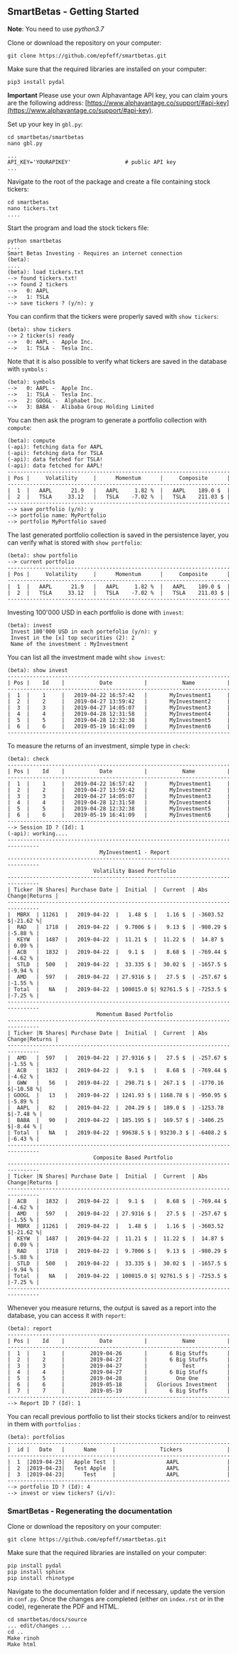 ## SmartBetas - Getting Started

**Note**: You need to use *python3.7*

Clone or download the repository on your computer:

```shell
git clone https://github.com/epfeff/smartbetas.git
```

Make sure that the required libraries are installed on your computer:
```shell
pip3 install pydal
```

**Important** Please use your own Alphavantage API key, you can claim yours are the following address: [https://www.alphavantage.co/support/#api-key](https://www.alphavantage.co/support/#api-key).

Set up your key in `gbl.py`:
```shell
cd smartbetas/smartbetas
nano gbl.py

...
API_KEY='YOURAPIKEY'                 # public API key
...
```

Navigate to the root of the package and create a file containing stock tickers:
```shell
cd smartbetas
nano tickers.txt
....
```

Start the program and load the stock tickers file:
```shell
python smartbetas
....
Smart Betas Investing - Requires an internet connection
(beta):
....
(beta): load tickers.txt
--> found tickers.txt!
--> found 2 tickers
-->   0: AAPL
-->   1: TSLA
--> save tickers ? (y/n): y
```

You can confirm that the tickers were properly saved with `show tickers`:
```shell
(beta): show tickers
--> 2 ticker(s) ready
-->   0: AAPL -  Apple Inc.
-->   1: TSLA -  Tesla Inc.
```

Note that it is also possible to verify what tickers are saved in the database with `symbols` :
```shell
(beta): symbols
-->   0: AAPL -  Apple Inc.
-->   1: TSLA -  Tesla Inc.
-->   2: GOOGL -  Alphabet Inc.
-->   3: BABA -  Alibaba Group Holding Limited
```

You can then ask the program to generate a portfolio collection with `compute`:
```shell
(beta): compute
(-api): fetching data for AAPL
(-api): fetching data for TSLA
(-api): data fetched for TSLA!
(-api): data fetched for AAPL!
----------------------------------------------------------------------
| Pos |     Volatility     |      Momentum      |     Composite      |
----------------------------------------------------------------------
|  1  |   AAPL      21.9   |   AAPL     1.82 %  |   AAPL    189.0 $  |
|  2  |   TSLA     33.12   |   TSLA    -7.02 %  |   TSLA    211.03 $ |
----------------------------------------------------------------------
--> save portfolio (y/n): y
--> portfolio name: MyPortfolio
--> portfolio MyPortfolio saved
```

The last generated portfolio collection is saved in the persistence layer, you can verify what is stored with `show portfolio`:
```shell
(beta): show portfolio
--> current portfolio
----------------------------------------------------------------------
| Pos |     Volatility     |      Momentum      |     Composite      |
----------------------------------------------------------------------
|  1  |   AAPL      21.9   |   AAPL     1.82 %  |   AAPL    189.0 $  |
|  2  |   TSLA     33.12   |   TSLA    -7.02 %  |   TSLA    211.03 $ |
----------------------------------------------------------------------
```

Investing 100'000 USD in each portfolio is done with `invest`:
```shell
(beta): invest
 Invest 100'000 USD in each portefolio (y/n): y
 Invest in the [x] top securities (2): 2
 Name of the investment : MyInvestment
```

You can list all the investment made wiht `show invest`:
```shell
(beta): show invest
----------------------------------------------------------------------
| Pos |    Id    |           Date          |           Name          |
----------------------------------------------------------------------
|  1  |    1     |   2019-04-22 16:57:42   |       MyInvestment1     |
|  2  |    2     |   2019-04-27 13:59:42   |       MyInvestment2     |
|  3  |    3     |   2019-04-27 14:05:07   |       MyInvestment3     |
|  4  |    4     |   2019-04-28 12:31:58   |       MyInvestment4     |
|  5  |    5     |   2019-04-28 12:32:38   |       MyInvestment5     |
|  6  |    6     |   2019-05-19 16:41:09   |       MyInvestment6     |
----------------------------------------------------------------------
```

To measure the returns of an investment, simple type in `check`:
```shell
(beta): check
----------------------------------------------------------------------
| Pos |    Id    |           Date          |           Name          |
----------------------------------------------------------------------
|  1  |    1     |   2019-04-22 16:57:42   |       MyInvestment1     |
|  2  |    2     |   2019-04-27 13:59:42   |       MyInvestment2     |
|  3  |    3     |   2019-04-27 14:05:07   |       MyInvestment3     |
|  4  |    4     |   2019-04-28 12:31:58   |       MyInvestment4     |
|  5  |    5     |   2019-04-28 12:32:38   |       MyInvestment5     |
|  6  |    6     |   2019-05-19 16:41:09   |       MyInvestment6     |
----------------------------------------------------------------------
--> Session ID ? (Id): 1
(-api): working....
--------------------------------------------------------------------------------
                             MyInvestment1 - Report
--------------------------------------------------------------------------------
                           Volatility Based Portfolio
--------------------------------------------------------------------------------
| Ticker |N Shares| Purchase Date |  Initial  |  Current  | Abs Change|Returns |
--------------------------------------------------------------------------------
|  MBRX  | 11261  |   2019-04-22  |   1.48 $  |   1.16 $  | -3603.52 $|-21.62 %|
|  RAD   |  1718  |   2019-04-22  |  9.7006 $ |   9.13 $  | -980.29 $ |-5.88 % |
|  KEYW  |  1487  |   2019-04-22  |  11.21 $  |  11.22 $  |  14.87 $  | 0.09 % |
|  ACB   |  1832  |   2019-04-22  |   9.1 $   |   8.68 $  | -769.44 $ |-4.62 % |
|  STLD  |  500   |   2019-04-22  |  33.335 $ |  30.02 $  | -1657.5 $ |-9.94 % |
|  AMD   |  597   |   2019-04-22  | 27.9316 $ |   27.5 $  | -257.67 $ |-1.55 % |
| Total  |   NA   |   2019-04-22  | 100015.0 $| 92761.5 $ | -7253.5 $ |-7.25 % |
--------------------------------------------------------------------------------
                            Momentum Based Portfolio
--------------------------------------------------------------------------------
| Ticker |N Shares| Purchase Date |  Initial  |  Current  | Abs Change|Returns |
--------------------------------------------------------------------------------
|  AMD   |  597   |   2019-04-22  | 27.9316 $ |   27.5 $  | -257.67 $ |-1.55 % |
|  ACB   |  1832  |   2019-04-22  |   9.1 $   |   8.68 $  | -769.44 $ |-4.62 % |
|  GWW   |   56   |   2019-04-22  |  298.71 $ |  267.1 $  | -1770.16 $|-10.58 %|
| GOOGL  |   13   |   2019-04-22  | 1241.93 $ | 1168.78 $ | -950.95 $ |-5.89 % |
|  AAPL  |   82   |   2019-04-22  |  204.29 $ |  189.0 $  | -1253.78 $|-7.48 % |
|  BABA  |   90   |   2019-04-22  | 185.195 $ |  169.57 $ | -1406.25 $|-8.44 % |
| Total  |   NA   |   2019-04-22  | 99638.5 $ | 93230.3 $ | -6408.2 $ |-6.43 % |
--------------------------------------------------------------------------------
                           Composite Based Portfolio
--------------------------------------------------------------------------------
| Ticker |N Shares| Purchase Date |  Initial  |  Current  | Abs Change|Returns |
--------------------------------------------------------------------------------
|  ACB   |  1832  |   2019-04-22  |   9.1 $   |   8.68 $  | -769.44 $ |-4.62 % |
|  AMD   |  597   |   2019-04-22  | 27.9316 $ |   27.5 $  | -257.67 $ |-1.55 % |
|  MBRX  | 11261  |   2019-04-22  |   1.48 $  |   1.16 $  | -3603.52 $|-21.62 %|
|  KEYW  |  1487  |   2019-04-22  |  11.21 $  |  11.22 $  |  14.87 $  | 0.09 % |
|  RAD   |  1718  |   2019-04-22  |  9.7006 $ |   9.13 $  | -980.29 $ |-5.88 % |
|  STLD  |  500   |   2019-04-22  |  33.335 $ |  30.02 $  | -1657.5 $ |-9.94 % |
| Total  |   NA   |   2019-04-22  | 100015.0 $| 92761.5 $ | -7253.5 $ |-7.25 % |
--------------------------------------------------------------------------------
```

Whenever you measure returns, the output is saved as a report into the database,
you can access it with `report`:
```shell
(beta): report
----------------------------------------------------------------------
| Pos |    Id    |           Date          |           Name          |
----------------------------------------------------------------------
|  1  |    1     |        2019-04-26       |       6 Big Stuffs      |
|  2  |    2     |        2019-04-27       |       6 Big Stuffs      |
|  3  |    3     |        2019-04-27       |           Test          |
|  4  |    4     |        2019-04-27       |       6 Big Stuffs      |
|  5  |    5     |        2019-04-28       |         One One         |
|  6  |    6     |        2019-05-18       |   Glorious Investment   |
|  7  |    7     |        2019-05-19       |       6 Big Stuffs      |
----------------------------------------------------------------------
--> Report ID ? (Id): 1
```

You can recall previous portfolio to list their stocks tickers and/or to reinvest in them with `portfolios` :
```shell
(beta): portfolios
----------------------------------------------------------------------
|  id |   Date   |      Name     |              Tickers              |
----------------------------------------------------------------------
|  1  |2019-04-23|   Apple Test  |                AAPL               |
|  2  |2019-04-23|   Test Apple  |                AAPL               |
|  3  |2019-04-23|      Test     |                AAPL               |
----------------------------------------------------------------------
--> portfolio ID ? (Id): 4
--> invest or view tickers? (i/v):
```

### SmartBetas - Regenerating the documentation

Clone or download the repository on your computer:

```shell
git clone https://github.com/epfeff/smartbetas.git
```

Make sure that the required libraries are installed on your computer:
```shell
pip install pydal
pip install sphinx
pip install rhinotype
```
Navigate to the documentation folder and if necessary, update the version in `conf.py`.
Once the changes are completed (either on `index.rst` or in the code), regenerate the PDF and HTML.
```shell
cd smartbetas/docs/source
... edit/changes ...
cd ..
Make rinoh
Make html
```
